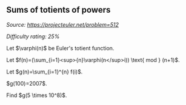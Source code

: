 Sums of totients of powers
--------------------------

*Source: https://projecteuler.net/problem=512*


*Difficulty rating: 25%*

Let \$\\varphi(n)\$ be Euler's totient function.

Let \$f(n)=(\\sum\_{i=1}\<sup>{n}\\varphi(n\</sup>i)) \\text{ mod } (n+1)\$.

Let \$g(n)=\\sum\_{i=1}\^{n} f(i)\$.

\$g(100)=2007\$.

Find \$g(5 \\times 10\^8)\$.
